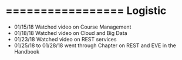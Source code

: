 =================
Logistic
=================
* 01/15/18 Watched video on Course Management
* 01/18/18 Watched video on Cloud and Big Data
* 01/23/18 Watched video on REST services
* 01/25/18 to 01/28/18 went through Chapter on REST and EVE in the Handbook

